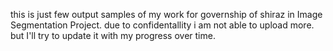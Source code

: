 this is just few output samples of my work for governship of shiraz in Image Segmentation Project. due to confidentallity i am not able to upload more. but I'll try to update it with my progress over time.
